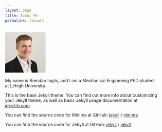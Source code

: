 ```yaml
---
layout: page
title: About Me
permalink: /about/
---
```


![Headshot](_site/assets/ProfessionalPicture.jpeg)

My name is Brendan Inglis, and I am a Mechanical Engineeing PhD student at Lehigh University.

This is the base Jekyll theme. You can find out more info about customizing your Jekyll theme, as well as basic Jekyll usage documentation at [jekyllrb.com](https://jekyllrb.com/)

You can find the source code for Minima at GitHub:
[jekyll][jekyll-organization] /
[minima](https://github.com/jekyll/minima)

You can find the source code for Jekyll at GitHub:
[jekyll][jekyll-organization] /
[jekyll](https://github.com/jekyll/jekyll)


[jekyll-organization]: https://github.com/jekyll
